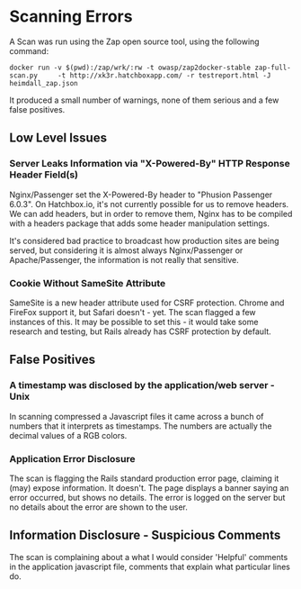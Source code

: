 # Scanning Errors

A Scan was run using the Zap open source tool, using the following command:
```
docker run -v $(pwd):/zap/wrk/:rw -t owasp/zap2docker-stable zap-full-scan.py     -t http://xk3r.hatchboxapp.com/ -r testreport.html -J heimdall_zap.json
```

It produced a small number of warnings, none of them serious and a few false positives.

## Low Level Issues

### Server Leaks Information via "X-Powered-By" HTTP Response Header Field(s)
Nginx/Passenger set the X-Powered-By header to "Phusion Passenger 6.0.3". On Hatchbox.io, it's not currently possible for us to remove headers. We can add headers, but in order to remove them, Nginx has to be compiled with a headers package that adds some header manipulation settings.

It's considered bad practice to broadcast how production sites are being served, but considering it is almost always Nginx/Passenger or Apache/Passenger, the information is not really that sensitive.

### Cookie Without SameSite Attribute
SameSite is a new header attribute used for CSRF protection. Chrome and FireFox support it, but Safari doesn't - yet. The scan flagged a few instances of this. It may be possible to set this - it would take some research and testing, but Rails already has CSRF protection by default.

## False Positives

### A timestamp was disclosed by the application/web server - Unix
In scanning compressed a Javascript files it came across a bunch of numbers that it interprets as timestamps. The numbers are actually the decimal values of a RGB colors.

### Application Error Disclosure
The scan is flagging the Rails standard production error page, claiming it (may) expose information. It doesn't. The page displays a banner saying an error occurred, but shows no details. The error is logged on the server but no details about the error are shown to the user.

## Information Disclosure - Suspicious Comments
The scan is complaining about a what I would consider 'Helpful' comments in the application javascript file, comments that explain what particular lines do.
